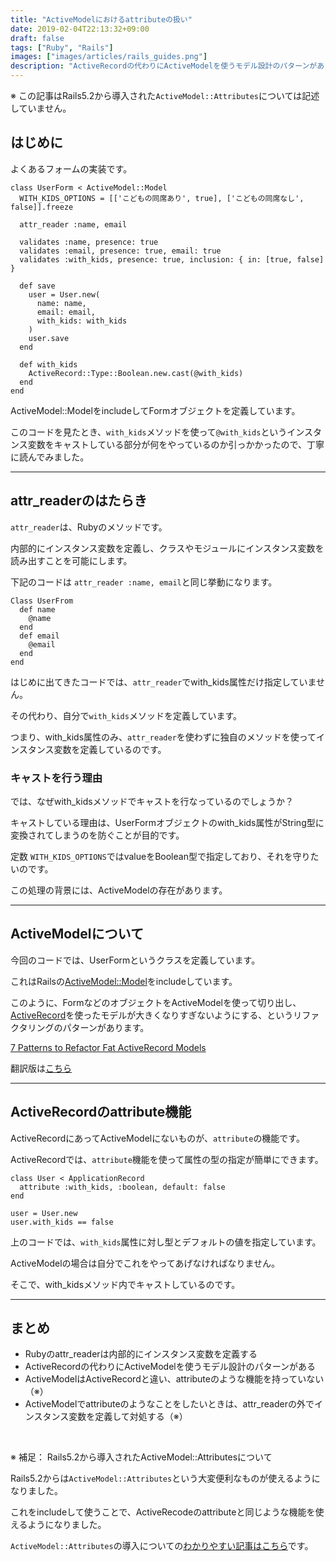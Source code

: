 ```yaml
---
title: "ActiveModelにおけるattributeの扱い"
date: 2019-02-04T22:13:32+09:00
draft: false
tags: ["Ruby", "Rails"]
images: ["images/articles/rails_guides.png"]
description: "ActiveRecordの代わりにActiveModelを使うモデル設計のパターンがあります。ActiveModelはActiveRecordと違い、attributeのような機能を持っていないので、attr_readerの外でインスタンス変数を定義して対処する必要があります。"
---
```


※ この記事はRails5.2から導入された`ActiveModel::Attributes`については記述していません。

## はじめに

よくあるフォームの実装です。

```
class UserForm < ActiveModel::Model
  WITH_KIDS_OPTIONS = [['こどもの同席あり', true], ['こどもの同席なし', false]].freeze

  attr_reader :name, email

  validates :name, presence: true
  validates :email, presence: true, email: true
  validates :with_kids, presence: true, inclusion: { in: [true, false] }

  def save
    user = User.new(
      name: name,
      email: email,
      with_kids: with_kids
    )
    user.save
  end

  def with_kids
    ActiveRecord::Type::Boolean.new.cast(@with_kids)
  end
end
```

ActiveModel::ModelをincludeしてFormオブジェクトを定義しています。

このコードを見たとき、`with_kids`メソッドを使って`@with_kids`というインスタンス変数をキャストしている部分が何をやっているのか引っかかったので、丁寧に読んでみました。

***

## attr_readerのはたらき
`attr_reader`は、Rubyのメソッドです。

内部的にインスタンス変数を定義し、クラスやモジュールにインスタンス変数を読み出すことを可能にします。

下記のコードは `attr_reader :name, email`と同じ挙動になります。

```
Class UserFrom
  def name
    @name
  end
  def email
    @email
  end
end
```

はじめに出てきたコードでは、`attr_reader`でwith_kids属性だけ指定していません。

その代わり、自分で`with_kids`メソッドを定義しています。

つまり、with_kids属性のみ、`attr_reader`を使わずに独自のメソッドを使ってインスタンス変数を定義しているのです。

### キャストを行う理由

では、なぜwith_kidsメソッドでキャストを行なっているのでしょうか？

キャストしている理由は、UserFormオブジェクトのwith_kids属性がString型に変換されてしまうのを防ぐことが目的です。

定数  `WITH_KIDS_OPTIONS`ではvalueをBoolean型で指定しており、それを守りたいのです。

この処理の背景には、ActiveModelの存在があります。

***

## ActiveModelについて
今回のコードでは、UserFormというクラスを定義しています。

これはRailsの[ActiveModel::Model](https://railsguides.jp/active_model_basics.html#model%E3%83%A2%E3%82%B8%E3%83%A5%E3%83%BC%E3%83%AB)をincludeしています。

このように、FormなどのオブジェクトをActiveModelを使って切り出し、[ActiveRecord](https://railsguides.jp/active_record_basics.html)を使ったモデルが大きくなりすぎないようにする、というリファクタリングのパターンがあります。

[7 Patterns to Refactor Fat ActiveRecord Models ](https://codeclimate.com/blog/7-ways-to-decompose-fat-activerecord-models)

翻訳版は[こちら](https://techracho.bpsinc.jp/hachi8833/2013_11_19/14738)

***

## ActiveRecordのattribute機能
ActiveRecordにあってActiveModelにないものが、`attribute`の機能です。

ActiveRecordでは、`attribute`機能を使って属性の型の指定が簡単にできます。

```
class User < ApplicationRecord
  attribute :with_kids, :boolean, default: false
end

user = User.new
user.with_kids == false  
```

上のコードでは、`with_kids`属性に対し型とデフォルトの値を指定しています。

ActiveModelの場合は自分でこれをやってあげなければなりません。

そこで、with_kidsメソッド内でキャストしているのです。

***

## まとめ

- Rubyのattr_readerは内部的にインスタンス変数を定義する
- ActiveRecordの代わりにActiveModelを使うモデル設計のパターンがある
- ActiveModelはActiveRecordと違い、attributeのような機能を持っていない（※）
- ActiveModelでattributeのようなことをしたいときは、attr_readerの外でインスタンス変数を定義して対処する（※）

<br>

※ 補足： Rails5.2から導入されたActiveModel::Attributesについて

Rails5.2からは`ActiveModel::Attributes`という大変便利なものが使えるようになりました。

これをincludeして使うことで、ActiveRecodeのattributeと同じような機能を使えるようになりました。

`ActiveModel::Attributes`の導入についての[わかりやすい記事はこちら](https://qiita.com/alpaca_taichou/items/bebace92f06af3f32898)です。
